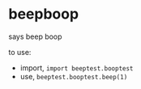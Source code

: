 # beepboop
says beep boop

to use:
- import, `import beeptest.booptest`
- use, `beeptest.booptest.beep(1)`
